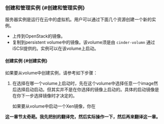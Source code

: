 ### 创建和管理实例 {#创建和管理实例}

服务器实例是运行在云中的虚拟机。用户可以通过下面几个资源创建一个新的实例。

* 上传到OpenStack的镜像。
* 复制到persistent volume中的镜像。该volume须是由
  `cinder-volumn`
  通过iSCSI提供的。实例可以在该volume上启动。

#### 创建实例 {#创建实例}

如果要从volume中创建实例，请参考如下步骤：

1. 在选择在哪一个volume上启动时，先在这个volume中选择任意一个image然后选择启动启动。但其实并不是在你选择的镜像上启动的。具体的启动镜像是在你下一步选择镜像时才决定的。

   如果要从volume中启动一个Xen镜像，你在

**这一章节太奇葩。我先把别的翻译完，然后实际操作一下，然后再来翻译这一章。**

